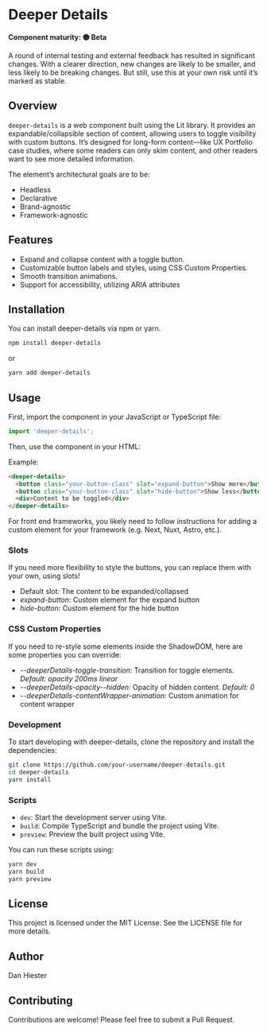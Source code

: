 # Deeper Details

**Component maturity: 🟡 Beta**

A round of internal testing and external feedback has resulted in significant changes. With a clearer direction, new changes are likely to be smaller, and less likely to be breaking changes. But still, use this at your own risk until it’s marked as stable.

## Overview

`deeper-details` is a web component built using the Lit library. It provides an expandable/collapsible section of content, allowing users to toggle visibility with custom buttons. It’s designed for long-form content—like UX Portfolio case studies, where some readers can only skim content, and other readers want to see more detailed information.

The element’s architectural goals are to be:
* Headless
* Declarative
* Brand-agnostic
* Framework-agnostic

## Features
* Expand and collapse content with a toggle button.
* Customizable button labels and styles, using CSS Custom Properties.
* Smooth transition animations.
* Support for accessibility, utilizing ARIA attributes

## Installation
You can install deeper-details via npm or yarn.

```sh
npm install deeper-details
```

or

```sh
yarn add deeper-details
```

## Usage
First, import the component in your JavaScript or TypeScript file:

```javascript
import 'deeper-details';
```

Then, use the component in your HTML:

Example:
```html
<deeper-details>
  <button class="your-button-class" slot="expand-button">Show more</button>
  <button class="your-button-class" slot="hide-button">Show less</button>
  <div>Content to be toggled</div>
</deeper-details>
```

For front end frameworks, you likely need to follow instructions for adding a custom element for your framework (e.g. Next, Nuxt, Astro, etc.).

### Slots
If you need more flexibility to style the buttons, you can replace them with your own, using slots!
* Default slot: The content to be expanded/collapsed
* *expand-button*: Custom element for the expand button
* *hide-button*: Custom element for the hide button

### CSS Custom Properties
If you need to re-style some elements inside the ShadowDOM, here are some properties you can override:

* *--deeperDetails-toggle-transition*: Transition for toggle elements. _Default: opacity 200ms linear_
* *--deeperDetails-opacity--hidden*: Opacity of hidden content. _Default: 0_
* *--deeperDetails-contentWrapper-animation*: Custom animation for content wrapper

### Development
To start developing with deeper-details, clone the repository and install the dependencies:

```sh
git clone https://github.com/your-username/deeper-details.git
cd deeper-details
yarn install
```

### Scripts
* `dev`: Start the development server using Vite.
* `build`: Compile TypeScript and bundle the project using Vite.
* `preview`: Preview the built project using Vite.

You can run these scripts using:

```sh
yarn dev
yarn build
yarn preview
```

## License
This project is licensed under the MIT License. See the LICENSE file for more details.

## Author
Dan Hiester

## Contributing
Contributions are welcome! Please feel free to submit a Pull Request.
